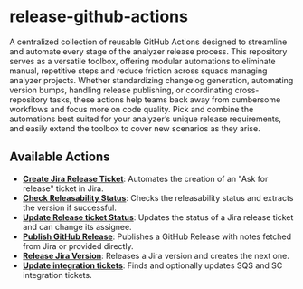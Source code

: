 # release-github-actions

A centralized collection of reusable GitHub Actions designed to streamline and automate every stage of the analyzer release process. This repository serves as a versatile toolbox, offering modular automations to eliminate manual, repetitive steps and reduce friction across squads managing analyzer projects. Whether standardizing changelog generation, automating version bumps, handling release publishing, or coordinating cross-repository tasks, these actions help teams back away from cumbersome workflows and focus more on code quality. Pick and combine the automations best suited for your analyzer’s unique release requirements, and easily extend the toolbox to cover new scenarios as they arise.

## Available Actions

* [**Create Jira Release Ticket**](create-jira-release-ticket/README.md): Automates the creation of an "Ask for release" ticket in Jira.
* [**Check Releasability Status**](check-releasability-status/README.md): Checks the releasability status and extracts the version if successful.
* [**Update Release ticket Status**](update-release-ticket-status/README.md): Updates the status of a Jira release ticket and can change its assignee.
* [**Publish GitHub Release**](publish-github-release/README.md): Publishes a GitHub Release with notes fetched from Jira or provided directly.
* [**Release Jira Version**](release-jira-version/README.md): Releases a Jira version and creates the next one.
* [**Update integration tickets**](update-integration-tickets/README.md): Finds and optionally updates SQS and SC integration tickets.

